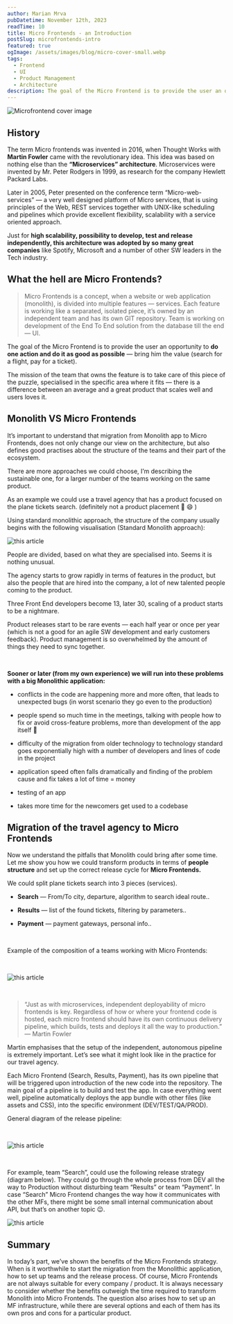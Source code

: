 ```yaml
---
author: Marian Mrva
pubDatetime: November 12th, 2023
readTime: 10
title: Micro Frontends - an Introduction
postSlug: microfrontends-intro
featured: true
ogImage: /assets/images/blog/micro-cover-small.webp
tags:
  - Frontend
  - UI
  - Product Management
  - Architecture
description: The goal of the Micro Frontend is to provide the user an opportunity to do one action and do it as good as possible
---
```


![Microfrontend cover image](../../../src/assets/images/blog/microfrontends/micro-cover-lg.webp)

## History

The term Micro frontends was invented in 2016, when Thought Works with <strong>Martin Fowler</strong> came with the revolutionary idea. This idea was based on nothing else than the <strong>“Microservices” architecture</strong>. Microservices were invented by Mr. Peter Rodgers in 1999, as research for the company Hewlett Packard Labs.

Later in 2005, Peter presented on the conference term “Micro-web-services” — a very well designed platform of Micro services, that is using principles of the Web, REST services together with UNIX-like scheduling and pipelines which provide excellent flexibility, scalability with a service oriented approach.

Just for <strong>high scalability, possibility to develop, test and release independently, this architecture was adopted by so many great companies</strong> like Spotify, Microsoft and a number of other SW leaders in the Tech industry.

## What the hell are Micro Frontends?

> Micro Frontends is a concept, when a website or web application (monolith), is divided into multiple features — services. Each feature is working like a separated, isolated piece, it’s owned by an independent team and has its own GIT repository. Team is working on development of the End To End solution from the database till the end — UI.

The goal of the Micro Frontend is to provide the user an opportunity to <strong>do one action and do it as good as possible</strong> — bring him the value (search for a flight, pay for a ticket).

The mission of the team that owns the feature is to take care of this piece of the puzzle, specialised in the specific area where it fits — there is a difference between an average and a great product that scales well and users loves it.

## Monolith VS Micro Frontends

It’s important to understand that migration from Monolith app to Micro Frontends, does not only change our view on the architecture, but also defines good practises about the structure of the teams and their part of the ecosystem.

There are more approaches we could choose, I’m describing the sustainable one, for a larger number of the teams working on the same product.

As an example we could use a travel agency that has a product focused on the plane tickets search. (definitely not a product placement 🥝 😄 )

Using standard monolithic approach, the structure of the company usually begins with the following visualisation (Standard Monolith approach):

![this article](../../../src/assets/images/blog/microfrontends/micro-1.webp)

People are divided, based on what they are specialised into. Seems it is nothing unusual.

The agency starts to grow rapidly in terms of features in the product, but also the people that are hired into the company, a lot of new talented people coming to the product.

Three Front End developers become 13, later 30, scaling of a product starts to be a nightmare.

Product releases start to be rare events — each half year or once per year (which is not a good for an agile SW development and early customers feedback). Product management is so overwhelmed by the amount of things they need to sync together.

<br/>

<strong>Sooner or later (from my own experience) we will run into these problems with a big Monolithic application:</strong>

- conflicts in the code are happening more and more often, that leads to unexpected bugs (in worst scenario they go even to the production)

- people spend so much time in the meetings, talking with people how to fix or avoid cross-feature problems, more than development of the app itself 🤯

- difficulty of the migration from older technology to technology standard goes exponentially high with a number of developers and lines of code in the project

- application speed often falls dramatically and finding of the problem cause and fix takes a lot of time = money

- testing of an app

- takes more time for the newcomers get used to a codebase

## Migration of the travel agency to Micro Frontends

Now we understand the pitfalls that Monolith could bring after some time. Let me show you how we could transform products in terms of <strong>people structure</strong> and set up the correct release cycle for <strong>Micro Frontends.</strong>

We could split plane tickets search into 3 pieces (services).

- <strong>Search</strong> — From/To city, departure, algorithm to search ideal route..

- <strong>Results</strong> — list of the found tickets, filtering by parameters..

- <strong>Payment</strong> — payment gateways, personal info..

<br/>

Example of the composition of a teams working with Micro Frontends:

<br/>

![this article](../../../src/assets/images/blog/microfrontends/micro-2.webp)

<br/>

> “Just as with microservices, independent deployability of micro frontends is key. Regardless of how or where your frontend code is hosted, each micro frontend should have its own continuous delivery pipeline, which builds, tests and deploys it all the way to production.” — Martin Fowler

Martin emphasises that the setup of the independent, autonomous pipeline is extremely important. Let’s see what it might look like in the practice for our travel agency.

Each Micro Frontend (Search, Results, Payment), has its own pipeline that will be triggered upon introduction of the new code into the repository. The main goal of a pipeline is to build and test the app. In case everything went well, pipeline automatically deploys the app bundle with other files (like assets and CSS), into the specific environment (DEV/TEST/QA/PROD).

General diagram of the release pipeline:

<br/>

![this article](../../../src/assets/images/blog/microfrontends/micro-3.webp)

<br/>

For example, team “Search”, could use the following release strategy (diagram below). They could go through the whole process from DEV all the way to Production without disturbing team “Results” or team “Payment”. In case “Search” Micro Frontend changes the way how it communicates with the other MFs, there might be some small internal communication about API, but that’s on another topic 😉.

![this article](../../../src/assets/images/blog/microfrontends/micro-4.webp)

## Summary

In today’s part, we’ve shown the benefits of the Micro Frontends strategy. When is it worthwhile to start the migration from the Monolithic application, how to set up teams and the release process. Of course, Micro Frontends are not always suitable for every company / product. It is always necessary to consider whether the benefits outweigh the time required to transform Monolith into Micro Frontends. The question also arises how to set up an MF infrastructure, while there are several options and each of them has its own pros and cons for a particular product.
